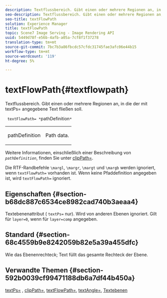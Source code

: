 ```yaml
---
description: Textflussbereich. Gibt einen oder mehrere Regionen an, in die der mit textPs= angegebene Text fließen soll.
seo-description: Textflussbereich. Gibt einen oder mehrere Regionen an, in die der mit textPs= angegebene Text fließen soll.
seo-title: textFlowPath
solution: Experience Manager
title: textFlowPath
topic: Scene7 Image Serving - Image Rendering API
uuid: 5449d78f-e56b-4afb-a05a-7cf8f1f37278
translation-type: tm+mt
source-git-commit: 7bc7b3a86fbcdc57cfdc31745fae3afc06e44b15
workflow-type: tm+mt
source-wordcount: '119'
ht-degree: 5%

---
```



# textFlowPath{#textflowpath}

Textflussbereich. Gibt einen oder mehrere Regionen an, in die der mit textPs= angegebene Text fließen soll.

` textFlowPath= *`pathDefinition`*`

<table id="simpletable_52CEFF5C3CCB4642A9A320D01B1BF8E0"> 
 <tr class="strow"> 
  <td class="stentry"> <p> <span class="varname"> pathDefinition  </span> </p> </td> 
  <td class="stentry"> <p>Path data. </p> </td> 
 </tr> 
</table>

Weitere Informationen, einschließlich einer Beschreibung von *`pathDefinition`*, finden Sie unter [clipPath=](../../../../../is-api/http-ref/image-serving-api-ref/c-http-protocol-reference/c-command-reference/r-clippath.md#reference-8139b1b52dc54749b51b109521ddf83d).

Die RTF-Randbefehle `\margl`, `\margr`, `\margt` und `\margb` werden ignoriert, wenn `textFlowPath=` vorhanden ist. Wenn keine Pfaddefinition angegeben ist, wird `textFlowPath=` ignoriert.

## Eigenschaften {#section-b68dc887c6534ce8982cad740b3aeaa4}

Textebenenattribut ( `textPs=` nur). Wird von anderen Ebenen ignoriert. Gilt für `layer=0`, wenn für `layer=comp` angegeben.

## Standard {#section-68c4559b9e8242059b82e5a39a455dfc}

Wie das Ebenenrechteck; Text füllt das gesamte Rechteck der Ebene.

## Verwandte Themen {#section-592b0039cf99471188db6a7df44b450a}

[textPs=](../../../../../is-api/http-ref/image-serving-api-ref/c-http-protocol-reference/c-command-reference/r-textps.md#reference-4209a2a6169f44278da2647cfb0cd767) ,  [clipPath=](../../../../../is-api/http-ref/image-serving-api-ref/c-http-protocol-reference/c-command-reference/r-clippath.md#reference-8139b1b52dc54749b51b109521ddf83d),  [textFlowPath=](../../../../../is-api/http-ref/image-serving-api-ref/c-http-protocol-reference/c-command-reference/r-textflowpath.md#reference-0b8d9493d71342f0b6a64a6d221584ef),  [textAngle=](../../../../../is-api/http-ref/image-serving-api-ref/c-http-protocol-reference/c-command-reference/r-textangle.md#reference-447f624c0e764d0cb5c75846d1b44d15),  [Textebenen](../../../../../is-api/http-ref/image-serving-api-ref/c-http-protocol-reference/c-text-formatting/r-text-layers.md#reference-47e78cfb18134db5ab09e17af14a6a8f)
